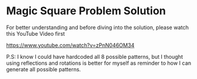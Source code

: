 # Magic Square Problem Solution

For better understanding and before diving into the solution, please watch this YouTube Video first

https://www.youtube.com/watch?v=zPnN046OM34

P.S: I know I could have hardcoded all 8 possible patterns, but I thought using reflections and rotations is better for myself as reminder to how I can generate all possible patterns.

